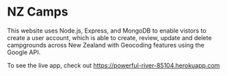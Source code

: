 # NZ Camps

This website uses Node.js, Express, and MongoDB to enable vistors to create a user account, which is able to create, review, update and delete campgrounds across New Zealand with Geocoding features using the Google API.

To see the live app, check out https://powerful-river-85104.herokuapp.com
